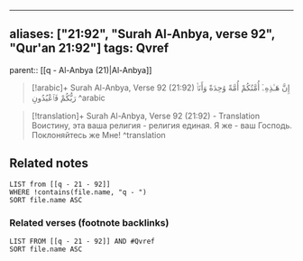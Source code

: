 
---
aliases: ["21:92", "Surah Al-Anbya, verse 92", "Qur'an 21:92"]
tags: Qvref
---

parent:: [[q - Al-Anbya (21)|Al-Anbya]]

> [!arabic]+ Surah Al-Anbya, Verse 92 (21:92)
> <span class="quran-arabic">إِنَّ هَـٰذِهِۦٓ أُمَّتُكُمْ أُمَّةً وَٰحِدَةً وَأَنَا۠ رَبُّكُمْ فَٱعْبُدُونِ</span>
^arabic

> [!translation]+ Surah Al-Anbya, Verse 92 (21:92) - Translation
> Воистину, эта ваша религия - религия единая. Я же - ваш Господь. Поклоняйтесь же Мне!
^translation



## Related notes
```dataview
LIST from [[q - 21 - 92]]
WHERE !contains(file.name, "q - ")
SORT file.name ASC
```

### Related verses (footnote backlinks)
```dataview
LIST FROM [[q - 21 - 92]] AND #Qvref
SORT file.name ASC
```


